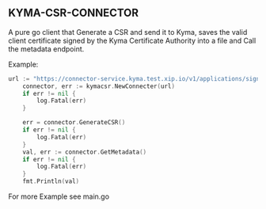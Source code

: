 ## KYMA-CSR-CONNECTOR

A pure go client that Generate a CSR and send it to Kyma, saves the valid client certificate signed by the Kyma Certificate Authority into a file and Call the metadata endpoint.

Example:

```Go
url := "https://connector-service.kyma.test.xip.io/v1/applications/signingRequests/info?token=3EOdFJtGLiVHtmVyDX0hNJavg0wAzOOKsJozjbddsnTegSOYhIXsH_JiQGgPLFqwJ6eUNLDQoY1SywzhtOYTQw=="
	connector, err := kymacsr.NewConnecter(url)
	if err != nil {
		log.Fatal(err)
	}

	err = connector.GenerateCSR()
	if err != nil {
		log.Fatal(err)
	}
	val, err := connector.GetMetadata()
	if err != nil {
		log.Fatal(err)
	}
	fmt.Println(val)
```

For more Example see main.go
